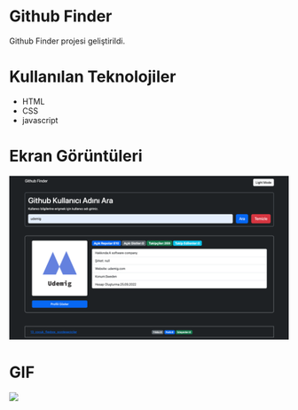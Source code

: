 # Github Finder
Github Finder projesi geliştirildi.

# Kullanılan Teknolojiler
- HTML
- CSS
- javascript

# Ekran Görüntüleri
![](images/github.png)

# GIF
![](images/github.gif)